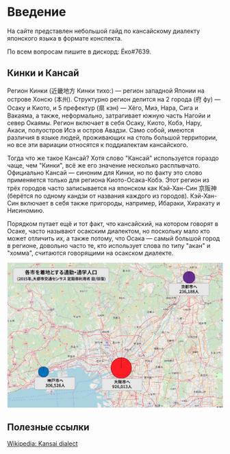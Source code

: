 # Введение

На сайте представлен небольшой гайд по кансайскому диалекту японского языка в формате конспекта.

По всем вопросам пишите в дискорд: Ёко#7639.

## Кинки и Кансай

Регион Кинки (近畿地方 Кинки тихо:) — регион западной Японии на острове Хонсю (本州). Структурно регион делится на 2 города (府 фу) — Осаку и Киото, и 5 префектур (県 кэн) — Хёго, Миэ, Нара, Сига и Вакаяма, а также, неформально, затрагивает южную часть Нагойи и север Окаямы. Регион включает в себя Осаку, Киото, Кобэ, Нару, Акаси, полуостров Исэ и остров Авадзи. Само собой, имеются различия в языке людей, проживающих на столь большой территории, но все эти вариации относятся к поддиалектам кансайского.

Тогда что же такое Кансай? Хотя слово "Кансай" используется гораздо чаще, чем "Кинки", всё же его значение несколько расплывчато. Официально Кансай — синоним для Кинки, но по факту это слово применяется только для региона Киото-Осака-Кобэ. Этот регион из трёх городов часто записывается на японском как Кэй-Хан-Син 京阪神 (берётся по одному кандзи от названия каждого из городов). Кэй-Хан-Син включает в себя также пригороды, например, Ибараки, Хиракату и Нисиномию.

Порядком путает ещё и тот факт, что кансайский, на котором говорят в Осаке, часто называют осакским диалектом, но поскольку мало кто может отличить их, а также потому, что Осака — самый большой город в регионе, довольно часто те, кто использует слова по типу "акан" и "хомма", считаются говорящими на осакском диалекте.

![Кэй-Хан-Син](/img/ch00.png)

## Полезные ссылки

[Wikipedia: Kansai dialect](https://en.wikipedia.org/wiki/Kansai_dialect)
